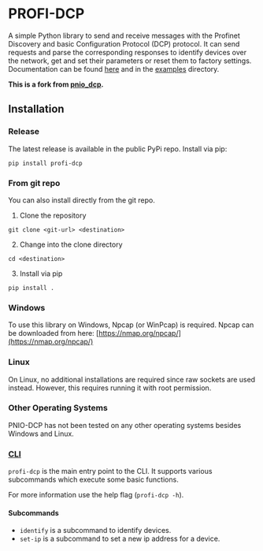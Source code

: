 # PROFI-DCP

A simple Python library to send and receive messages with the Profinet Discovery and basic Configuration Protocol (DCP) protocol.
It can send requests and parse the corresponding responses to identify devices over the network, get and set their parameters or reset them to factory settings.
Documentation can be found [here](https://profinet-dcp-evileli-d85b3cec0c8c34ea4cf0296dc0474a82da67a09ab0.gitlab.io/) and in the [examples](./examples) directory.

**This is a fork from [pnio_dcp](https://gitlab.com/pyshacks/pnio_dcp).**

## Installation
### Release
The latest release is available in the public PyPi repo. 
Install via pip:
```
pip install profi-dcp
```
### From git repo
You can also install directly from the git repo.

1. Clone the repository

```
git clone <git-url> <destination>
```

2. Change into the clone directory
```
cd <destination>
```

3. Install via pip
```
pip install .
```

### Windows
To use this library on Windows, Npcap (or WinPcap) is required. Npcap can be downloaded from here: [https://nmap.org/npcap/](https://nmap.org/npcap/)

### Linux
On Linux, no additional installations are required since raw sockets are used instead. However, this requires running it with root permission.

### Other Operating Systems
PNIO-DCP has not been tested on any other operating systems besides Windows and Linux.

### [CLI](https://profinet-dcp-evileli-d85b3cec0c8c34ea4cf0296dc0474a82da67a09ab0.gitlab.io/profi_dcp.cli.html)
`profi-dcp` is the main entry point to the CLI.
It supports various subcommands which execute some basic functions.

For more information use the help flag  (`profi-dcp -h`).

#### Subcommands
- `identify` is a subcommand to identify devices.
- `set-ip` is a subcommand to set a new ip address for a device.